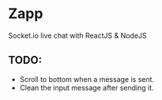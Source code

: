 # Zapp
Socket.io live chat with ReactJS &amp; NodeJS

## TODO:
- Scroll to bottom when a message is sent.
- Clean the input message after sending it.
